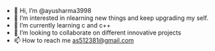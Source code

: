 - 👋 Hi, I’m @ayusharma3998
- 👀 I’m interested in nlearning new things and keep upgrading my self.
- 🌱 I’m currently learning c and c++   
- 💞️ I’m looking to collaborate on different innovative projects 
- 📫 How to reach me as512381@gmail.com

<!---
ayusharma3998/ayusharma3998 is a ✨ special ✨ repository because its `README.md` (this file) appears on your GitHub profile.
You can click the Preview link to take a look at your changes.
--->
